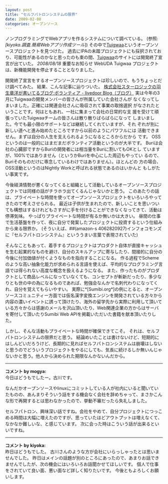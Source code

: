 ```yaml
---
layout: post
title: "セルフパトロンシステムの限界"
date: 2009-02-08
categories: オープンソース
---
```

ノンプログラミングでWebアプリを作るシステムについて調べている。
 (参照:*[kiyoka.調査.簡易Webアプリ作成ツール*])
その中で[Tuigwaa](http://tuigwaa.sandbox.seasar.org/)というオープンソースプロジェクトを見つけた。
過去にIPAの未踏プロジェクトにも採択されており、可能性があるのかなと思ったのも束の間、[Tuigwaa](http://tuigwaa.sandbox.seasar.org/)のサイトには開発終了宣言が出ていた。
 *2008/08/18* 重要なお知らせ
    WebUDA Tuigwaa プロジェクトは、新機能開発を停止することとなりました。

開発終了宣言をするオープンソースプロジェクトは珍しいので、もうちょっとだけ調べてみた。
結果、こんな記事に辿りついた。
 [株式会社スターロジックの羽生章洋が書いてるブログ:ボランティア - livedoor Blog（ブログ）](http://blog.livedoor.jp/habuakihiro/archives/65077615.html)
  実は今年の3月にTuigwaaの開発メンバーの皆さんが所属していた会社さんが
 なくなってしまいました。正確には関連会社さんに吸収されて事業の取捨選択
 がなされたということです。何はともあれ、一社に集まって会社の日常的な支
 援を受けて頑張っていたTuigwaaチームの皆さんは散り散りばらばらになって
 しまいました。今でも最小限のサポートなどは継続してくれていますが、それ
 ぞれが別に新しい道へと進み始めたところですから以前のようにパワフルには
 活動できません。まずは自分の人生を支えられるようになるところからだから
 です。
  OSSというのは一般的にはまだまだボランティア活動というのが大半です。
 Buriは会社の心臓部ですからBuriの開発者には相当量をBuriに割いてもOKとし
 ていますが、100%ではありません（というかBuriを中心にした周辺もやってい
 るので、Buriそのものだけに専念しているわけではありません）。ほとんどの
 方の場合、OSS活動というのはNightly Workと呼ばれる状態であるのはいかんと
 もしがたい事実です。

今後経済情勢が悪くなってくると組織として活動しているオープンソースプロジェクトでは同様の話がチラホラ出てくるんじゃないかと思う。
このあたりの話は、プライベートな時間を使ってオープンソースプロジェクトをいろいろやってきたので考えさせられる。
最近は子供が生まれたので、新しいことを思いついても構想はするけれどもさすがに手を付けることができなくなってきて、活動は停滞気味。
やっぱりプライベートな時間が有るか無いかは大きい。
昼間の仕事で生活基盤を作って、夜に自分で発案したプロジェクトに投資するという仕組みから来る限界か。
(そういえば、##(amazon-s 4062820927)インフォコモンズ に『セルフパトロンシステム』といううまい言葉で表現されていた)

そんなこともあって、着手するプロジェクトはプロダクト自体が直接キャッシュを生む起業的なものを避け、自分のスキルアップに寄与したり、間接的に自分の今後に付加価値が付くようなものを指向することになる。
作る過程でSchemeのような高い抽象化能力が求められる言語を使えば、平均的なプログラミング言語では得られない高度な概念を扱えるようになる。
また、作ったものがプロダクトとして商品レベルになっていなくても、コンセプトが斬新だったり、多少なりとも世の中の為になるものであれば、勉強会なんかで名刺代わりになってくれ、自分を覚えてもらいやすい。
実際に*[Sumibi.org*]の例にとると、オープンソースコミュニティー方面では仮名漢字変換エンジンを開発されている方々から内容の濃いイベントに誘って頂けたり、海外の留学先から実際に利用して頂いている方々からは感謝のメールを沢山頂いたり、Web関連企業の方からはサーバを寄付して頂いたりSumibi Web APIを掲載いただいた書籍を献本頂いたりした。

しかし、そんな活動もプライベートな時間が確保できてこそ。
それは、セルフパトロンシステムの限界だと思う。
結論めいたことは書けないけど、短期的にはしんどいだろうけど、長期的に見ればセルフパトロンシステムは崩壊はしないと思うのでどういうプロジェクトをやるにしても、気長に続けるしか無いんじゃないかと思う。他人から決められた期限なんかないんだから。



---

**コメント by mogya:**  
今日はどうもでしたー。古川です。

なんだかオープンソースやlinuxにコミットしている人が社内にいると聞いていたものの、あんまりそういう話をする機会なく会社を辞めちゃって、まさかこんな形で再開するとは思わなかったので、挙動不審だったら失礼しました。

セルフパトロン、興味深い話ですね。会社をやめて、自分プロジェクトにつっこめる時間は大幅に増えたのですが、思っていたほどアウトプットは増えなくて、なかなか難しいな、と感じています。
次に会った時はこういう話が出来るといいですね。




---

**コメント by kiyoka:**  
昨日はどうもでした。
古川さんのような方が会社にいらっしゃったとは思いませんでした。
昨日はメインの話題が別のところにあったので、あまりお話できませんでしたが、次の機会にはいろいろお話聞かせてほしいです。
個人で仕事をされていて良い面、悪い面など詳しく知りたいです。
今後ともよろしくお願いします。


